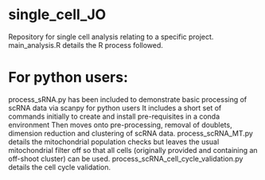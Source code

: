 # single_cell_JO
Repository for single cell analysis relating to a specific project.
main_analysis.R details the R process followed.

# For python users: 
process_sRNA.py has been included to demonstrate basic processing of scRNA data via scanpy for python users 
It includes a short set of commands initially to create and install pre-requisites in a conda environment 
Then moves onto pre-processing, removal of doublets, dimension reduction and clustering of scRNA data. 
process_scRNA_MT.py details the mitochondrial population checks but leaves the usual mitochondrial filter off 
so that all cells (originally provided and containing an off-shoot cluster) can be used.
process_scRNA_cell_cycle_validation.py details the cell cycle validation.
